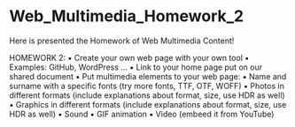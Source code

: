 # Web_Multimedia_Homework_2
Here is presented the Homework of Web Multimedia Content!

HOMEWORK 2:
▪ Create your own web page with your own tool
▪ Examples: GitHub, WordPress …
▪ Link to your home page put on our shared document
▪ Put multimedia elements to your web page:
▪ Name and surname with a specific fonts (try more fonts, TTF, OTF,
WOFF)
▪ Photos in different formats (include explanations about format, size, use
HDR as well)
▪ Graphics in different formats (include explanations about format, size,
use HDR as well)
▪ Sound
▪ GIF animation
▪ Video (embeed it from YouTube)
